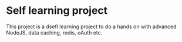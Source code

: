 # Self learning project

This project is a dsefl learning project to do a hands on with advanced NodeJS, data caching, redis, oAuth etc.
